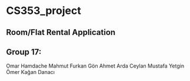 # CS353_project
## Room/Flat Rental Application

## Group 17:
Omar Hamdache
Mahmut Furkan Gön
Ahmet Arda Ceylan
Mustafa Yetgin
Ömer Kağan Danacı
